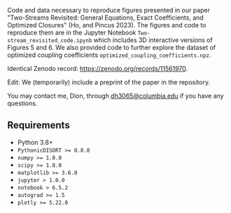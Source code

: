 Code and data necessary to reproduce figures presented in our paper 
"Two-Streams Revisited: General Equations, Exact Coefficients, and Optimized Closures" (Ho, and Pincus 2023).
The figures and code to reproduce them are in the Jupyter Notebook `Two-stream_revisited_code.ipynb` 
which includes 3D interactive versions of Figures 5 and 6.
We also provided code to further explore the dataset of optimized coupling coefficients `optimized_coupling_coefficients.npz`.

Identical Zenodo record: https://zenodo.org/records/11561970.

Edit: We (temporarily) include a preprint of the paper in the repository.

You may contact me, Dion, through dh3065@columbia.edu if you have any questions.

## Requirements
* Python 3.8+
* `PythonicDISORT >= 0.8.0`
* `numpy >= 1.8.0`
* `scipy >= 1.8.0`
* `matplotlib >= 3.6.0`
* `jupyter > 1.0.0`
* `notebook > 6.5.2`
* `autograd >= 1.5`
* `plotly >= 5.22.0`
